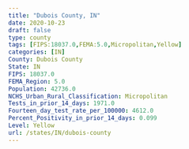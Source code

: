 ```yaml
---
title: "Dubois County, IN"
date: 2020-10-23
draft: false
type: county
tags: [FIPS:18037.0,FEMA:5.0,Micropolitan,Yellow]
categories: [IN]
County: Dubois County
State: IN
FIPS: 18037.0
FEMA_Region: 5.0
Population: 42736.0
NCHS_Urban_Rural_Classification: Micropolitan
Tests_in_prior_14_days: 1971.0
Fourteen_day_test_rate_per_100000: 4612.0
Percent_Positivity_in_prior_14_days: 0.099
Level: Yellow
url: /states/IN/dubois-county
---
```



